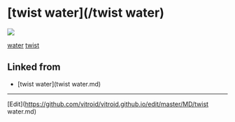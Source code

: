 ---
---
# [twist water](/twist water)



![](http://3.bp.blogspot.com/-sR0bha75Kb0/TWRoKFeor9I/AAAAAAAABOI/GYsJDI5xvn0/s1600/twist+water.jpg)

[water](/water) [twist](/twist)



## Linked from

* [twist water](twist water.md)


----
[Edit](https://github.com/vitroid/vitroid.github.io/edit/master/MD/twist water.md)
